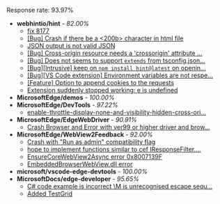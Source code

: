 Response rate: 93.97%

* **webhintio/hint** - _82.00%_
  * [fix 8177](https://github.com/webhintio/hint/issues/5116)
  * [[Bug] Crash if there be a <200b> character in html file](https://github.com/webhintio/hint/issues/5082)
  * [JSON output is not valid JSON](https://github.com/webhintio/hint/issues/5081)
  * [[Bug] Cross-origin resource needs a 'crossorigin' attribute ...](https://github.com/webhintio/hint/issues/5054)
  * [[Bug] Does not seems to support `extends` from tsconfig.json...](https://github.com/webhintio/hint/issues/5035)
  * [[Bug][Intrusive] keep on `npm install hint@latest` on openin...](https://github.com/webhintio/hint/issues/5034)
  * [[Bug][VS Code extension] Environment variables are not respe...](https://github.com/webhintio/hint/issues/4957)
  * [[Feature] Option to append cookies to the requests](https://github.com/webhintio/hint/issues/5079)
  * [Extension suddenly stopped working: e is undefined](https://github.com/webhintio/hint/issues/5078)
* **MicrosoftEdge/demos** - _100.00%_
* **MicrosoftEdge/DevTools** - _97.22%_
  * [enable-throttle-display-none-and-visibility-hidden-cross-ori...](https://github.com/MicrosoftEdge/DevTools/issues/3)
* **MicrosoftEdge/EdgeWebDriver** - _90.91%_
  * [Crash Browser and Error with ver99 or higher driver and brow...](https://github.com/MicrosoftEdge/EdgeWebDriver/issues/8)
* **MicrosoftEdge/WebView2Feedback** - _92.00%_
  * [Crash with "Run as admin" compatibility flag](https://github.com/MicrosoftEdge/WebView2Feedback/issues/2356)
  * [hope to implement functions similar to cef  IResponseFilter....](https://github.com/MicrosoftEdge/WebView2Feedback/issues/2355)
  * [EnsureCoreWebView2Async error 0x8007139F](https://github.com/MicrosoftEdge/WebView2Feedback/issues/2343)
  * [ EmbeddedBrowserWebView.dll error](https://github.com/MicrosoftEdge/WebView2Feedback/issues/2310)
* **microsoft/vscode-edge-devtools** - _100.00%_
* **MicrosoftDocs/edge-developer** - _95.65%_
  * [C# code example is incorrect  \M is unrecognised escape sequ...](https://github.com/MicrosoftDocs/edge-developer/issues/1892)
  * [Added TestGrid](https://github.com/MicrosoftDocs/edge-developer/pull/1890)
